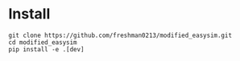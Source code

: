 # Install

```Shell
git clone https://github.com/freshman0213/modified_easysim.git
cd modified_easysim
pip install -e .[dev]
```
